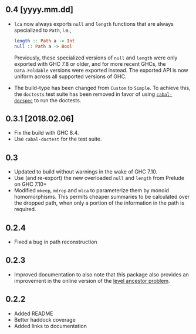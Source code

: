 0.4 [yyyy.mm.dd]
-----------------
* `lca` now always exports `null` and `length` functions that are always
  specialized to `Path`, i.e.,

  ```haskell
  length :: Path a -> Int
  null :: Path a -> Bool
  ```

  Previously, these specialized versions of `null` and `length` were only
  exported with GHC 7.8 or older, and for more recent GHCs, the `Data.Foldable`
  versions were exported instead. The exported API is now uniform across all
  supported versions of GHC.
* The build-type has been changed from `Custom` to `Simple`.
  To achieve this, the `doctests` test suite has been removed in favor of using
  [`cabal-docspec`](https://github.com/phadej/cabal-extras/tree/master/cabal-docspec)
  to run the doctests.

0.3.1 [2018.02.06]
------------------
* Fix the build with GHC 8.4.
* Use `cabal-doctest` for the test suite.

0.3
---
* Updated to build without warnings in the wake of GHC 7.10.
* Use (and re-export) the new overloaded `null` and `length` from Prelude on GHC 7.10+
* Modified `mkeep`, `mdrop` and `mlca` to parameterize them by monoid homomorphisms. This permits cheaper summaries to be calculated over the dropped path, when only a portion of the information in the path is required.

0.2.4
-----
* Fixed a bug in path reconstruction

0.2.3
-----
* Improved documentation to also note that this package also provides an improvement in the online version of the [level ancestor problem](http://en.wikipedia.org/wiki/Level_ancestor_problem).

0.2.2
-----
* Added README
* Better haddock coverage
* Added links to documentation
